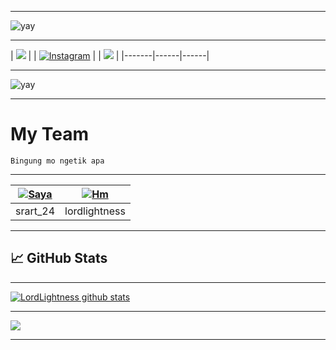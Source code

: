 

---------

![yay](https://i.ibb.co/YRTWMpm/8881444f23794650da1fe33c1bed39e0.gif)

---------

| <a href="https://wa.me/6287797925690"><img src="https://img.shields.io/badge/WhatsApp-25D366?style=for-the-badge&logo=whatsapp&logoColor=white"></a> |
| <a href="https://www.instagram.com/srart_24/"><img alt="Instagram" src="https://img.shields.io/badge/Instagram-FF00FF.svg?style=for-the-badge&logo=Instagram&logoColor=white"></a> |
| <a href="https://wa.me/6287797925690"><img src="https://img.shields.io/badge/youtube-FF0000?style=for-the-badge&logo=youtube&logoColor=white"></a> |
|-------|------|------|

---------

![yay](https://i.ibb.co/d6RkLdQ/20210416-102838.png)

---------

# My Team

```
Bingung mo ngetik apa
```

---------

|  [![Saya](https://github.com/srart24.png?size=50)](https://github.com/srart24) | [![Hm](https://github.com/lordlightness.png?size=50)](https://github.com/lordlightness) 
|------|------|
| srart_24 | lordlightness |

---------


## &#x1f4c8; GitHub Stats

---------

<a href="https://github.com/srart24/github-readme-stats">
  <img align="center" src="https://github-readme-stats.anuraghazra1.vercel.app/api?username=srart24&show_icons=true&include_all_commits=true&theme=material-palenight" alt="LordLightness github stats" />
</a>

---------

<a href="https://github.com/srart24/github-readme-stats">
  <!-- Change the `github-readme-stats.anuraghazra1.vercel.app` to `github-readme-stats.vercel.app`  -->
  <img align="center" src="https://github-readme-stats.anuraghazra1.vercel.app/api/top-langs/?username=srart24&layout=compact&theme=material-palenight" />
</a>

---------








